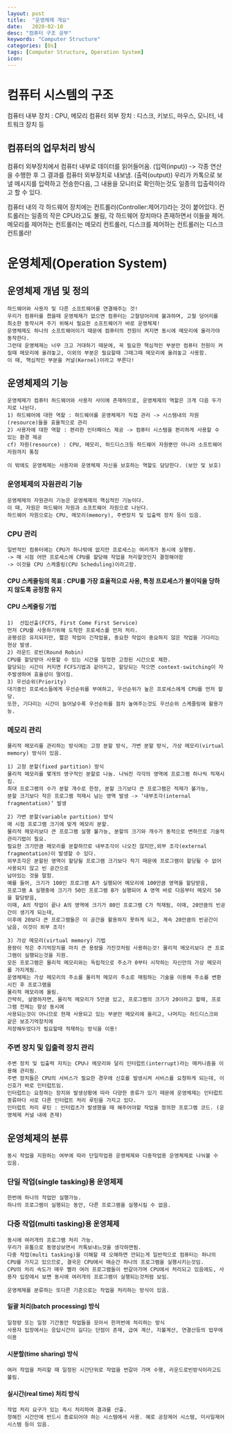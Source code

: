 ```yaml
---
layout: post
title:  "운영체제 개요"
date:   2020-02-10
desc: "컴퓨터 구조 공부"
keywords: "Computer Structure"
categories: [Os]
tags: [Computer Structure, Operation System]
icon: 
---
```


# 컴퓨터 시스템의 구조
컴퓨터 내부 장치 : CPU, 메모리
컴퓨터 외부 장치 : 디스크, 키보드, 마우스, 모니터, 네트워크 장치 등


## 컴퓨터의 업무처리 방식
컴퓨터 외부장치에서 컴퓨터 내부로 데이터를 읽어들어옴. (입력(input))
-> 각종 연산을 수행한 후 그 결과를 컴퓨터 외부장치로 내보냄. (출력(output))
우리가 카톡으로 보낼 메시지를 입력하고 전송한다음, 그 내용을 모니터로 확인하는것도 일종의 입출력이라고 할 수 있다.

컴퓨터 내의 각 하드웨어 장치에는 컨트롤러(Controller:제어기)라는 것이 붙어있다.
컨트롤러는 일종의 작은 CPU라고도 불림, 각 하드웨어 장치마다 존재하면서 이들을 제어.
메모리를 제어하는 컨트롤러는 메모리 컨트롤러, 디스크를 제어하는 컨트롤러는 디스크컨트롤러!

# 운영체제(Operation System)
## 운영체제 개념 및 정의
    하드웨어와 사용자 및 다른 소프트웨어를 연결해주는 것!
    우리가 컴퓨터를 켰을때 운영체제가 없으면 컴퓨터는 고철덩어리에 불과하며, 고철 덩어리를 최소한 동작시켜 주기 위해서 필요한 소프트웨어가 바로 운영체제!
    운영체제도 하나의 소프트웨어이기 때문에 컴퓨터의 전원이 켜지면 동시에 메모리에 올라가야 동작한다.
    그런데 운영체제는 너무 크고 거대하기 때문에, 꼭 필요한 핵심적인 부분만 컴퓨터 전원이 켜질때 메모리에 올려놓고, 이외의 부분은 필요할때 그때그때 메모리에 올려놓고 사용함.
    이 때, 핵심적인 부분을 커널(Kernel)이라고 부른다!
## 운영체제의 기능
    운영체제가 컴퓨터 하드웨어와 사용자 사이에 존재하므로, 운영체제의 역할은 크게 다음 두가지로 나뉜다.
    1) 하드웨어에 대한 역할 : 하드웨어를 운영체제가 직접 관리 -> 시스템내의 자원(resource)들을 효율적으로 관리
    2) 사용자에 대한 역할 : 편리한 인터페이스 제공 -> 컴퓨터 시스템을 편리하게 사용할 수 있는 환경 제공
    cf) 자원(resource) : CPU, 메모리, 하드디스크등 하드웨어 자원뿐만 아니라 소프트웨어자원까지 통칭

    이 밖에도 운영체제는 사용자와 운영체제 자신을 보호하는 역할도 담당한다. (보안 및 보호)

### 운영체제의 자원관리 기능
    운영체제의 자원관리 기능은 운영체제의 핵심적인 기능이다.
    이 때, 자원은 하드웨어 자원과 소프트웨어 자원으로 나뉜다.
    하드웨어 자원으로는 CPU, 메모리(memory), 주변장치 및 입출력 장치 등이 있음.

### CPU 관리
    일반적인 컴퓨터에는 CPU가 하나밖에 없지만 프로세스는 여러개가 동시에 실행됨.
    -> 매 시점 어떤 프로세스에 CPU를 할당해 작업을 처리할것인지 결정해야함
    -> 이것을 CPU 스케줄링(CPU Scheduling)이라고함.

#### CPU 스케줄링의 목표 : CPU를 가장 효율적으로 사용, 특정 프로세스가 불이익을 당하지 않도록 공정함 유지
#### CPU 스케줄링 기법
    1)  선입선출(FCFS, First Come First Service)
    먼저 CPU를 사용하기위해 도착한 프로세스를 먼저 처리.
    공평성은 유지되지만, 짧은 작업이 긴작업을, 중요한 작업이 중요하지 않은 작업을 기다리는 현상 발생.
    2) 라운드 로빈(Round Robin)
    CPU를 할당받아 사용할 수 있는 시간을 일정한 고정된 시간으로 제한.
    할당되는 시간이 커지면 FCFS기법과 같아지고, 할당되는 작으면 context-switching이 자주발생하여 효율성이 떨어짐.
    3) 우선순위(Priority)
    대기중인 프로세스들에게 우선순위를 부여하고, 우선순위가 높은 프로세스에게 CPU를 먼저 할당.
    또한, 기다리는 시간이 늘어날수록 우선순위를 점차 높여주는것도 우선순위 스케줄링에 활용가능.
### 메모리 관리
    물리적 메모리를 관리하는 방식에는 고정 분할 방식, 가변 분할 방식, 가상 메모리(virtual memory) 방식이 있음.

    1) 고정 분할(fixed partition) 방식
    물리적 메모리를 몇개의 영구적인 분할로 나눔. 나눠진 각각의 영역에 프로그램 하나씩 적재시킴.
    최대 프로그램의 수가 분할 개수로 한정, 분할 크기보다 큰 프로그램은 적재가 불가능,
    분할 크기보다 작은 프로그램 적재시 남는 영역 발생 -> ‘내부조각(internal fragmentation)’ 발생

    2) 가변 분할(variable partition) 방식
    매 시점 프로그램 크기에 맞게 메모리 분할.
    물리적 메모리보다 큰 프로그램 실행 불가능, 분할의 크기와 개수가 동적으로 변하므로 기술적 관리기법이 필요.
    필요한 크기만큼 메모리를 분할하므로 내부조각이 나오진 않지만,외부 조각(external fragmentation)이 발생할 수 있다.
    외부조각은 분할된 영역이 할당될 프로그램 크기보다 작기 때문에 프로그램이 할당될 수 없어 사용되지 않고 빈 공간으로
    남아있는 것을 말함.
    예를 들어, 크기가 100인 프로그램 A가 실행되어 메모리에 100만큼 영역을 할당받음,
    프로그램 A 실행중에 크기가 50인 프로그램 B가 실행되어 A 영역 바로 다음부터 메모리 50을 할당받음,
    이때, A의 작업이 끝나 A의 영역에 크기가 80인 프로그램 C가 적재됨, 이때, 20만큼의 빈공간이 생기게 되는데,
    이후에 20보다 큰 프로그램들은 이 공간을 활용하지 못하게 되고, 계속 20만큼의 빈공간이 남음, 이것이 외부 조각!

    3) 가상 메모리(virtual memory) 기법
    용량이 작은 주기억장치를 마치 큰 용량을 가진것처럼 사용하는것! 물리적 메모리보다 큰 프로그램이 실행되는것을 지원.
    모든 프로그램은 물리적 메모리와는 독립적으로 주소가 0부터 시작하는 자신만의 가상 메모리를 가지게됨.
    운영체제는 가상 메모리의 주소를 물리적 메모리 주소로 매핑하는 기술을 이용해 주소를 변환 시킨 후 프로그램을
    물리적 메모리에 올림.
    간략히, 설명하자면, 물리적 메모리가 5만큼 있고, 프로그램의 크기가 20이라고 할때, 프로그램 전체는 항상 동시에
    사용되는것이 아니므로 현재 사용되고 있는 부분만 메모리에 올리고, 나머지는 하드디스크와 같은 보조기억장치에
    저장해두었다가 필요할때 적재하는 방식을 이용! 　

### 주변 장치 및 입출력 장치 관리
    주변 장치 및 입출력 자치는 CPU나 메모리와 달리 인터럽트(interrupt)라는 매커니즘을 이용해 관리됨.
    주변 장치들은 CPU의 서비스가 필요한 경우에 신호를 발생시켜 서비스를 요청하게 되는데, 이 신호가 바로 인터럽트임.
    인터럽트는 요청하는 장치와 발생상황에 따라 다양한 종류가 있기 때문에 운영체제는 인터럽트 종류마다 서로 다른 인터럽트 처리 루틴을 가지고 있다.
    인터럽트 처리 루틴 : 인터럽츠가 발생했을 때 해주어야할 작업을 정의한 프로그램 코드. (운영체제 커널 내에 존재)

## 운영체제의 분류
    동시 작업을 지원하는 여부에 따라 단일작업용 운영체제와 다중작업용 운영체제로 나눠볼 수 있음.

### 단일 작업(single tasking)용 운영체제
    한번에 하나의 작업만 실행가능.
    하나의 프로그램이 실행되는 동안, 다른 프로그램을 실행시킬 수 없음.

### 다중 작업(multi tasking)용 운영체제
    동시에 여러개의 프로그램 처리 가능.
    우리가 유툽으로 동영상보면서 카톡보내느것을 생각하면됨.
    다중 작업(multi tasking)을 이해할 때 오해하면 안되는게 일반적으로 컴퓨터는 하나의 CPU를 가지고 있으므로, 결국은 CPU에서 매순간 하나의 프로그램을 실행시키는것임.
    CPU의 처리 속도가 매우 빨라 여러 프로그램들이 번갈아가며 CPU에서 처리되고 있음에도, 사용자 입장에서 보면 동시에 여러개의 프로그램이 실행되는것처럼 보임.

    운영체제를 분류하는 또다른 기준으로는 작업을 처리하는 방식이 있음.

#### 일괄 처리(batch processing) 방식
    일정량 또는 일정 기간동안 작업들을 모아서 한꺼번에 처리하는 방식
    사용자 입장에서는 응답시간이 길다는 단점이 존재, 급여 계산, 지불계산, 연결산등의 업무에 이용

#### 시분할(time sharing) 방식
    여러 작업을 처리할 때 일정된 시간단위로 작업을 번갈아 가며 수행, 라운드로빈방식이라고도 불림.

#### 실시간(real time) 처리 방식
    작업 처리 요구가 있는 즉시 처리하여 결과를 산출.
    정해진 시간안에 반드시 종료되어야 하는 시스템에서 사용. 예로 공장제어 시스템, 미사일제어 시스템 등이 있음.
